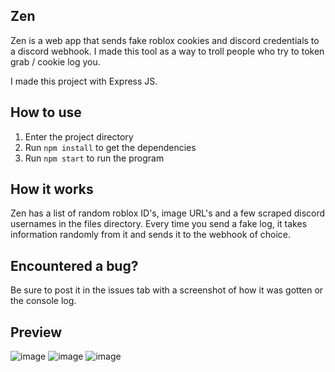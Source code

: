 ## Zen
Zen is a web app that sends fake roblox cookies and discord credentials to a discord webhook. I made this tool as a way to troll people who try to token grab / cookie log you.

I made this project with Express JS.

## How to use
1. Enter the project directory
2. Run `npm install` to get the dependencies
3. Run `npm start` to run the program

## How it works
Zen has a list of random roblox ID's, image URL's and a few scraped discord usernames in the files directory. Every time you send a fake log, it takes information randomly from it and sends it to the webhook of choice.

## Encountered a bug?
Be sure to post it in the issues tab with a screenshot of how it was gotten or the console log.

## Preview
![image](https://raw.githubusercontent.com/damnkyro/media/blob/main/media/zen-media/panel.png)
![image](https://raw.githubusercontent.com/damnkyro/media/blob/main/media/zen-media/discord.png)
![image](https://raw.githubusercontent.com/damnkyro/media/blob/main/media/zen-media/roblox.png)

